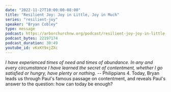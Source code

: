 ```yaml
---
date: "2022-11-27T10:00:00-08:00"
title: "Resilient Joy: Joy in Little, Joy in Much"
series: "resilient-joy"
speaker: "Bryan Cobley"
type: message
podcast: https://arborchurchnw.org/podcast/resilient-joy-joy-in-little-joy-in-much.mp3
podcast_bytes: 22197174
podcast_duration: 30:49
youtube_id: vKxKY9xjZXc
---
```


*I have experienced times of need and times of abundance. In any and every circumstance I have learned the secret of contentment, whether I go satisfied or hungry, have plenty or nothing.* -- Philippians 4. Today, Bryan leads us through Paul's famous passage on contentment, and reveals Paul's answer to the question: how can today be enough?

